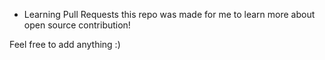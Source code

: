 * Learning Pull Requests
this repo was made for me to learn more about open source contribution!

Feel free to add anything :)
